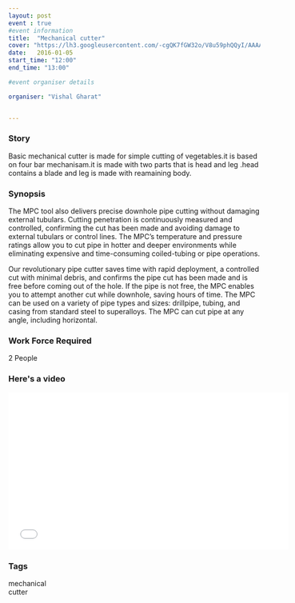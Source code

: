 ```yaml
---
layout: post
event : true
#event information
title:  "Mechanical cutter"
cover: "https://lh3.googleusercontent.com/-cgQK7fGW32o/V8u59phQQyI/AAAAAAAAADk/mK8cqLstIcoLAsb9csZI4lCM4SBcicQCACK8B/s512/mech.png"
date:   2016-01-05
start_time: "12:00"
end_time: "13:00"

#event organiser details

organiser: "Vishal Gharat"


---
```

### Story
Basic mechanical cutter is made for simple cutting of vegetables.it is based on four bar mechanisam.it is made with two parts that is head and leg .head contains  a blade and leg is made with reamaining body.

### Synopsis
The MPC tool also delivers precise downhole pipe cutting without damaging external tubulars. Cutting penetration is continuously measured and controlled, confirming the cut has been made and avoiding damage to external tubulars or control lines. The MPC’s temperature and pressure ratings allow you to cut pipe in hotter and deeper environments while eliminating expensive and time-consuming coiled-tubing or pipe operations.

Our revolutionary pipe cutter saves time with rapid deployment, a controlled cut with minimal debris, and confirms the pipe cut has been made and is free before coming out of the hole. If the pipe is not free, the MPC enables you to attempt another cut while downhole, saving hours of time. The MPC can be used on a variety of pipe types and sizes: drillpipe, tubing, and casing from standard steel to superalloys. The MPC can cut pipe at any angle, including horizontal.

### Work Force Required
2 People

### Here's a video 
<center><b></b> <iframe width="560" height="315" src="//www.youtube.com/embed/WmXrzGo6xqc" frameborder="0"> </iframe></center>
 
    

### Tags

mechanical <br>
cutter
